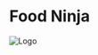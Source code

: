 # Food Ninja

![Logo](https://user-images.githubusercontent.com/37832400/135859958-b1d69d5a-f966-4692-be34-26d9e0e25673.png)

